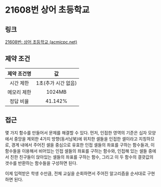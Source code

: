 # 21608번 상어 초등학교

## 링크

[21608번: 상어 초등학교 (acmicpc.net)](https://www.acmicpc.net/problem/21608)

## 제약 조건

| 제약 조건명 |         값          |
| :---------: | :-----------------: |
|  시간 제한  | 1초(추가 시간 없음) |
| 메모리 제한 |       1024MB        |
|  정답 비율  |       41.142%       |

## 접근

몇 가지 함수를 만들어서 문제를 해결할 수 있다. 먼저, 인접한 영역의 기준은  십자 모양에서 중앙을 제외한 4가지 방향(동서남북)에 위치한 셀들을 인접한 셀이라고 지칭하므로, 경계 내에서 주어진 셀을 중심으로 유효한 인접 셀들의 좌표를 구하는 함수들과, 이 함수들을 이용해서 비어있는 인접 셀들의 좌표를 구하는 함수와, 인접해 있는 셀들 중에서 친한 친구들이 앉아있는 셀들의 좌표를 구하는 함수, 그리고 이 두 함수의 결괏값의 갯수를 반환하는 함수들을 구성하면 된다.

이제 입력받은 학생 수만큼, 전체 교실을 순회하면서 주어진 알고리즘을 순서대로 구현하면 된다.